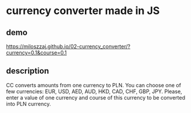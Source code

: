 # currency converter made in JS

## demo

https://miloszzaj.github.io/02-currency_converter/?currency=0.1&course=0.1

## description

CC converts amounts from one currency to PLN. You can choose one of few currencies: EUR, USD, AED, AUD, HKD, CAD, CHF, GBP, JPY.
Please, enter a value of one currency and course of this currency to be converted into PLN currency.
